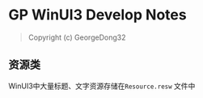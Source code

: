 # GP WinUI3 Develop Notes

> Copyright (c) GeorgeDong32

## 资源类

WinUI3中大量标题、文字资源存储在`Resource.resw` 文件中